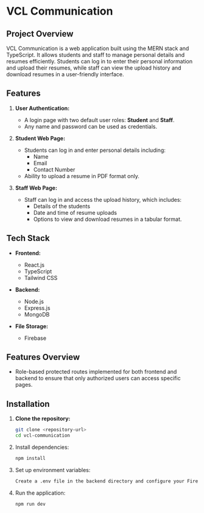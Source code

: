 # VCL Communication

## Project Overview

VCL Communication is a web application built using the MERN stack and TypeScript. It allows students and staff to manage personal details and resumes efficiently. Students can log in to enter their personal information and upload their resumes, while staff can view the upload history and download resumes in a user-friendly interface.

## Features

1. **User Authentication:**

   - A login page with two default user roles: **Student** and **Staff**.
   - Any name and password can be used as credentials.

2. **Student Web Page:**

   - Students can log in and enter personal details including:
     - Name
     - Email
     - Contact Number
   - Ability to upload a resume in PDF format only.

3. **Staff Web Page:**
   - Staff can log in and access the upload history, which includes:
     - Details of the students
     - Date and time of resume uploads
     - Options to view and download resumes in a tabular format.

## Tech Stack

- **Frontend:**

  - React.js
  - TypeScript
  - Tailwind CSS

- **Backend:**

  - Node.js
  - Express.js
  - MongoDB

- **File Storage:**
  - Firebase

## Features Overview

- Role-based protected routes implemented for both frontend and backend to ensure that only authorized users can access specific pages.

## Installation

1. **Clone the repository:**
   ```bash
   git clone <repository-url>
   cd vcl-communication
   ```
2. Install dependencies:
   ```bash
   npm install
   ```
3. Set up environment variables:
   ```bash
   Create a .env file in the backend directory and configure your Firebase credentials and MongoDB connection string.
   ```
4. Run the application:
   ```bash
   npm run dev
   ```
